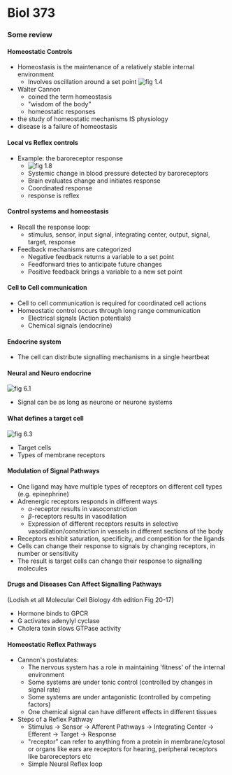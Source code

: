 # Biol 373

### Some review
#### Homeostatic Controls
* Homeostasis is the maintenance of a relatively stable internal environment
  * Involves oscillation around a set point
  ![fig 1.4](../static/BIOL373/fig1.4.png)
* Walter Cannon
  * coined the term homeostasis
  * "wisdom of the body"
  * homeostatic responses
* the study of homeostatic mechanisms IS physiology
* disease is a failure of homeostasis

#### Local vs Reflex controls
* Example: the baroreceptor response
  * ![fig 1.8](../static/BIOL373/fig1.8.png)
  * Systemic change in blood pressure detected by baroreceptors
  * Brain evaluates change and initiates response
  * Coordinated response
  * response is reflex

#### Control systems and homeostasis
* Recall the response loop:
  * stimulus, sensor, input signal, integrating center, output, signal, target, response
* Feedback mechanisms are categorized
  * Negative feedback returns a variable to a set point
  * Feedforward tries to anticipate future changes
  * Positive feedback brings a variable to a new set point

#### Cell to Cell communication
* Cell to cell communication is required for coordinated cell actions
* Homeostatic control occurs through long range communication
  * Electrical signals (Action potentials)
  * Chemical signals (endocrine)

#### Endocrine system
* The cell can distribute signalling mechanisms in a single heartbeat

#### Neural and Neuro endocrine
![fig 6.1](../static/BIOL373/fig6.1.png)
* Signal can be as long as neurone or neurone systems

#### What defines a target cell
![fig 6.3](../static/BIOL373/fig6.3.png)
* Target cells
* Types of membrane receptors

#### Modulation of Signal Pathways
* One ligand may have multiple types of receptors on different cell types (e.g. epinephrine)
* Adrenergic receptors responds in different ways
  * $\alpha$-receptor results in vasoconstriction
  * $\beta$-receptors results in vasodilation
  * Expression of different receptors results in selective vasodilation/constriction in vessels in different sections of the body
* Receptors exhibit saturation, specificity, and competition for the ligands
* Cells can change their response to signals by changing receptors, in number or sensitivity
* The result is target cells can change their response to signalling molecules

#### Drugs and Diseases Can Affect Signalling Pathways
  (Lodish et all Molecular Cell Biology 4th edition Fig 20-17)
* Hormone binds to GPCR
* G activates adenylyl cyclase
* Cholera toxin slows GTPase activity

#### Homeostatic Reflex Pathways
* Cannon's postulates:
  * The nervous system has a role in maintaining 'fitness' of the internal environment
  * Some systems are under tonic control (controlled by changes in signal rate)
  * Some systems are under antagonistic (controlled by competing factors)
  * One chemical signal can have different effects in different tissues
* Steps of a Reflex Pathway
  * Stimulus $\rightarrow$ Sensor $\rightarrow$ Afferent Pathways $\rightarrow$ Integrating Center $\rightarrow$ Efferent $\rightarrow$ Target $\rightarrow$ Response
  * "receptor" can refer to anything from a protein in membrane/cytosol or organs like ears are receptors for hearing, peripheral receptors like baroreceptors etc
  * Simple Neural Reflex loop
